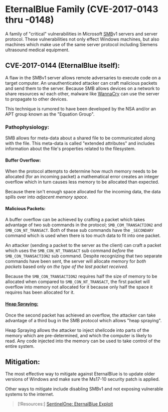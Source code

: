 
# EternalBlue Family (CVE-2017-0143 thru -0148)
A family of "critical" vulnerabilities in Microsoft [SMB](/networking/protocols/SMB.md)v1 servers and server protocol. These vulnerabilities not only effect Windows machines, but also machines which make use of the same server protocol including Siemens ultrasound medical equipment.

## CVE-2017-0144 (EternalBlue itself):
A flaw in the SMBv1 server allows remote adversaries to execute code on a target computer. An unauthenticated attacker can craft malicious packets and send them to the server. Because SMB allows devices on a network to share resources w/ each other, malware like [WannaCry](/cybersecurity/attacks/wannacry.md) can use the server to propagate to other devices.

This technique is rumored to have been developed by the NSA and/or an APT group known as the "Equation Group". 

### Pathophysiology:
SMB allows for meta-data about a shared file to be communicated along with the file. This meta-data is called "extended attributes" and includes information about the file's properties related to the filesystem.

#### Buffer Overflow:
When the protocol attempts to determine how much memory needs to be allocated (for an incoming packet) a mathematical error creates an integer overflow which in turn causes less memory to be allocated than expected. 

Because there isn't enough space allocated for the incoming data, the data spills over into *adjacent memory space*.

#### Malicious Packets:
A buffer overflow can be achieved by crafting a packet which takes advantage of two sub commands in the protocol; `SMB_COM_TRANSACTION2` and `SMB_CON_NT_TRANSACT`. Both of these sub commands have the `_SECONDARY` command which is used when there is too much data to fit into one packet.

An attacker (sending a packet to the server as the client) can craft a packet which uses the `SMB_CON_NT_TRANSACT` sub command *before* the `SMB_CON_TRANSACTION2` sub command. Despite recognizing that two separate commands have been sent, the server will allocate memory for *both packets* based only on *the type of the last packet received*.

Because the `SMB_CON_TRANSACTION2` requires half the size of memory to be allocated when compared to `SMB_CON_NT_TRANSACT`, the first packet will overflow into memory not allocated for it because only half the space it requires has been allocated for it.

#### [Heap Spraying:](/cybersecurity/TTPs/heap-spraying.md)
Once the second packet has achieved an overflow, the attacker can take advantage of a third bug in the SMB protocol which allows "heap spraying". 

Heap Spraying allows the attacker to inject shellcode into parts of the memory which are pre-determined, and which the computer is likely to read. Any code injected into the memory can be used to take control of the entire system.

## Mitigation:
The most effective way to mitigate against EternalBlue is to update older versions of Windows and make sure the Ms17-10 security patch is applied. 

Other ways to mitigate include disabling SMBv1 and not exposing vulnerable systems to the internet.

> [!Resources:]
> [SentinelOne: EternalBlue Exploit](https://www.sentinelone.com/blog/eternalblue-nsa-developed-exploit-just-wont-die/)






